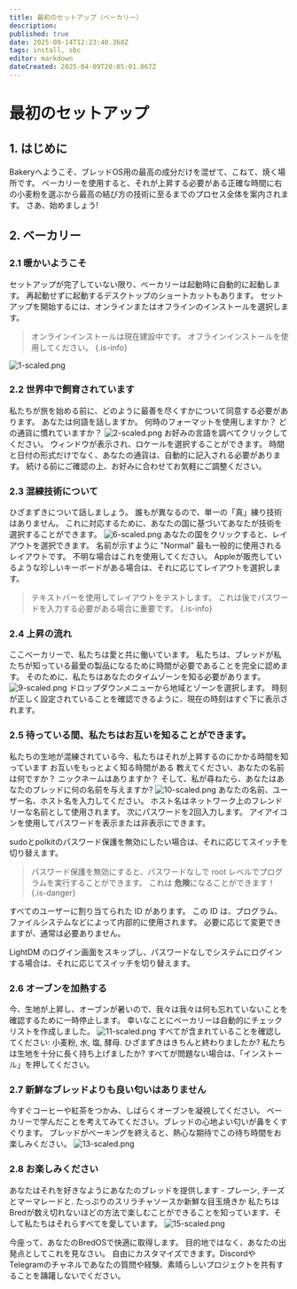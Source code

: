 ```yaml
---
title: 最初のセットアップ（ベーカリー）
description:
published: true
date: 2025-09-14T12:23:40.368Z
tags: install, sbc
editor: markdown
dateCreated: 2025-04-09T20:05:01.867Z
---
```


# 最初のセットアップ

## 1. はじめに

Bakeryへようこそ、ブレッドOS用の最高の成分だけを混ぜて、こねて、焼く場所です。 ベーカリーを使用すると、それが上昇する必要がある正確な時間に右の小麦粉を選ぶから最高の結び方の技術に至るまでのプロセス全体を案内されます。 さあ、始めましょう!

## 2. ベーカリー

### 2.1 暖かいようこそ

セットアップが完了していない限り、ベーカリーは起動時に自動的に起動します。 再起動せずに起動するデスクトップのショートカットもあります。 セットアップを開始するには、オンラインまたはオフラインのインストールを選択します。

> オンラインインストールは現在建設中です。 オフラインインストールを使用してください。
> {.is-info}

![1-scaled.png](/first-setup/1-scaled.png)

### 2.2 世界中で飼育されています

私たちが旅を始める前に、どのように最善を尽くすかについて同意する必要があります。 あなたは何語を話しますか。 何時のフォーマットを使用しますか？ どの通貨に慣れていますか？
![2-scaled.png](/first-setup/2-scaled.png)
お好みの言語を調べてクリックしてください。 ウィンドウが表示され、ロケールを選択することができます。 時間と日付の形式だけでなく、あなたの通貨は、自動的に記入される必要があります。 続ける前にご確認の上、お好みに合わせてお気軽にご調整ください。

### 2.3 混練技術について

ひざまずきについて話しましょう。 誰もが異なるので、単一の「真」練り技術はありません。 これに対応するために、あなたの国に基づいてあなたが技術を選択することができます。
![6-scaled.png](/first-setup/6-scaled.png)
あなたの国をクリックすると、レイアウトを選択できます。 名前が示すように "Normal" 最も一般的に使用されるレイアウトです。 不明な場合はこれを使用してください。 Appleが販売しているような珍しいキーボードがある場合は、それに応じてレイアウトを選択します。

> テキストバーを使用してレイアウトをテストします。 これは後でパスワードを入力する必要がある場合に重要です。
> {.is-info}

### 2.4 上昇の流れ

ここベーカリーで、私たちは愛と共に働いています。 私たちは、ブレッドが私たちが知っている最愛の製品になるために時間が必要であることを完全に認めます。 そのために、私たちはあなたのタイムゾーンを知る必要があります。
![9-scaled.png](/first-setup/9-scaled.png)
ドロップダウンメニューから地域とゾーンを選択します。 時刻が正しく設定されていることを確認できるように、現在の時刻はすぐ下に表示されます。

### 2.5 待っている間、私たちはお互いを知ることができます。

私たちの生地が混練されている今、私たちはそれが上昇するのにかかる時間を知っています お互いをもっとよく知る時間がある 教えてください、あなたの名前は何ですか？ ニックネームはありますか？ そして、私が尋ねたら、あなたはあなたのブレッドに何の名前を与えますか?
![10-scaled.png](/first-setup/10-scaled.png)
あなたの名前、ユーザー名、ホスト名を入力してください。 ホスト名はネットワーク上のフレンドリーな名前として使用されます。 次にパスワードを2回入力します。 アイアイコンを使用してパスワードを表示または非表示にできます。

sudoとpolkitのパスワード保護を無効にしたい場合は、それに応じてスイッチを切り替えます。

> パスワード保護を無効にすると、パスワードなしで root レベルでプログラムを実行することができます。 これは **危険**になることができます！
> {.is-danger}

すべてのユーザーに割り当てられた ID があります。 この ID は、プログラム、ファイルシステムなどによって内部的に使用されます。 必要に応じて変更できますが、通常は必要ありません。

LightDM のログイン画面をスキップし、パスワードなしでシステムにログインする場合は、それに応じてスイッチを切り替えます。

### 2.6 オーブンを加熱する

今、生地が上昇し、オーブンが暑いので、我々は我々は何も忘れていないことを確認するために一時停止します。 幸いなことにベーカリーは自動的にチェックリストを作成しました。
![11-scaled.png](/first-setup/11-scaled.png)
すべてが含まれていることを確認してください: 小麦粉, 水, 塩, 酵母. ひざまずきはきちんと終わりましたか? 私たちは生地を十分に長く持ち上げましたか? すべてが問題ない場合は、「インストール」を押してください。

### 2.7 新鮮なブレッドよりも良い匂いはありません

今すぐコーヒーや紅茶をつかみ、しばらくオーブンを凝視してください。 ベーカリーで学んだことを考えてみてください。ブレッドの心地よい匂いが鼻をくすぐります。 ブレッドがベーキングを終えると、熱心な期待でこの待ち時間をお楽しみください。
![13-scaled.png](/first-setup/13-scaled.png)

### 2.8 お楽しみください

あなたはそれを好きなようにあなたのブレッドを提供します - プレーン, チーズとマーマレードと. たっぷりのスリラチャソースか新鮮な目玉焼きか 私たちはBredが数え切れないほどの方法で楽しむことができることを知っています、そして私たちはそれらすべてを愛しています。
![15-scaled.png](/first-setup/15-scaled.png)

今座って、あなたのBredOSで快適に取得します。 目的地ではなく、あなたの出発点としてこれを見なさい。 自由にカスタマイズできます。DiscordやTelegramのチャネルであなたの質問や経験、素晴らしいプロジェクトを共有することを躊躇しないでください。